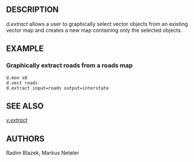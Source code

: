 ## DESCRIPTION

*d.extract* allows a user to graphically select vector objects from an
existing vector map and creates a new map containing only the selected
objects.

## EXAMPLE

### Graphically extract roads from a roads map

```shell
d.mon x0
d.vect roads
d.extract input=roads output=interstate
```

## SEE ALSO

*[v.extract](v.extract.md)*

## AUTHORS

Radim Blazek, Markus Neteler

